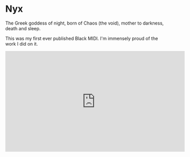 # Nyx

The Greek goddess of night, born of Chaos (the void), mother to darkness, death and sleep.

This was my first ever published Black MIDI. I'm immensely proud of the work I did on it.

<iframe width="560" height="315" src="https://www.youtube.com/embed/w1JoJdw3dKQ?si=m2XF2DftRbZdxGyd" title="YouTube video player" frameborder="0" allow="accelerometer; autoplay; clipboard-write; encrypted-media; gyroscope; picture-in-picture; web-share" referrerpolicy="strict-origin-when-cross-origin" allowfullscreen></iframe>